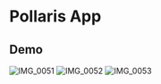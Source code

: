 # Pollaris App

## Demo
![IMG_0051](https://user-images.githubusercontent.com/37973204/117317223-49358780-aec4-11eb-9269-318adb81967a.PNG)
![IMG_0052](https://user-images.githubusercontent.com/37973204/117317244-4e92d200-aec4-11eb-9f12-622f6eeebace.PNG)
![IMG_0053](https://user-images.githubusercontent.com/37973204/117317253-50f52c00-aec4-11eb-880c-41fa4131262a.PNG)
